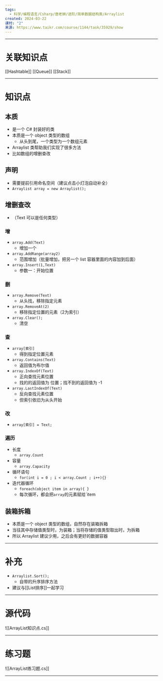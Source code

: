 ```yaml
---
tags:
  - 科学/编程语言/Csharp/唐老狮/进阶/简单数据结构类/Arraylist
created: 2024-03-22
课时: "2"
来源: https://www.taikr.com/course/1144/task/35929/show
---
```


---
# 关联知识点

[[Hashtable]] [[Queue]] [[Stack]]
 
---
# 知识点

## 本质

- 是一个 C# 封装好的类
- 本质是一个 object 类型的数组
	- 从头到尾，一个类型为一个数组元素
- Arraylist 类帮助我们实现了很多方法
- 比如数组的增删查改
## 声明

- 需要提前引用命名空间（建议点击小灯泡自动补全）
- `Arraylist array = new Arraylist();`
## 增删查改

- （Text 可以是任何类型）
### 增

- `array.Add(Text)`
	- 增加一个
- `array.AddRange(array2)`
	- 范围增加（批量增加，把另一个 list 容器里面的内容加到后面）
- `array.Insert(1,Text)`
	- 参数一：开始位置
### 删

- `array.Remove(Text)`
	- 从头找，移除指定元素
- `array.RemoveAt(2)`
	- 移除指定位置的元素（2为索引）
- `array.Clear();`
	- 清空
### 查

- `array[索引]`
	- 得到指定位置元素
- `array.Contains(Text)`
	- 返回值为布尔值
- `array.IndexOf(Text)`
	- 正向查找元素位置
	- 找的的返回值为 位置；找不到的返回值为 -1
- `array.LastIndexOf(Text)`
	- 反向查找元素位置
	- 但索引依旧为从头开始
### 改

- `array[索引] = Text;`
### 遍历

- 长度
	- `array.Count`
- 容量
	- `array.Capacity`
- 循环语句
	- `for(int i = 0 ; i < array.Count ; i++){}`
- 迭代器循环
	- `foreach(object item in array){ }`
	- 每次循环，都会把`array`的元素赋给`item
## 装箱拆箱

- 本质是一个 object 类型的数组，自然存在装箱拆箱
- 当往其中存储值类型时，为装箱；当将存储的值类型取出时，为拆箱
- 所以 Arraylist 建议少用，之后会有更好的数据容器

---
# 补充

- `Arraylist.Sort();`
	- 自带的升序排序方法
- 建议与[[List排序]]一起学习

---
# 源代码

![[ArrayList知识点.cs]]

---
# 练习题

![[ArrayList练习题.cs]]

---



